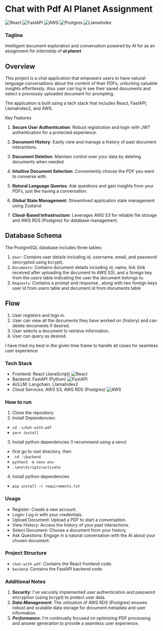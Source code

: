 # Chat with Pdf AI Planet Assignment
![React](https://img.shields.io/badge/react-%2320232a.svg?style=for-the-badge&logo=react&logoColor=%2361DAFB) ![FastAPI](https://img.shields.io/badge/FastAPI-005571?style=for-the-badge&logo=fastapi)
 ![AWS](https://img.shields.io/badge/AWS-%23FF9900.svg?style=for-the-badge&logo=amazon-aws&logoColor=white)
![Postgres](https://img.shields.io/badge/postgres-%23316192.svg?style=for-the-badge&logo=postgresql&logoColor=white)
![LlamaIndex]( https://img.shields.io/badge/LlamaIndex-8A2BE2)

### Tagline
Intelligent document exploration and conversation powered by AI for as an assignment for internship of ***ai planet***

## Overview 

This project is a chat application that empowers users to have natural-language conversations about the content of their PDFs, unlocking valuable insights effortlessly. Also user can log in see their saved documents and select a previously uploaded document for prompting.

The application is built using a tech stack that includes React, FastAPI, LlamaIndex2, and AWS.

Key Features

1. **Secure User Authentication**: Robust registration and login with JWT authentication for a protected experience.

2. **Document History**: Easily view and manage a history of past document interactions.

3. **Document Deletion**: Maintain control over your data by deleting documents when needed.

4. **Intuitive Document Selection**: Conveniently choose the PDF you want to converse with.

5. **Natural Language Queries**: Ask questions and gain insights from your PDFs, just like having a conversation.

6. **Global State Management**: Streamlined application state management using Zustand.

7. **Cloud-Based Infrastructure**: Leverages AWS S3 for reliable file storage and AWS RDS (Postgres) for database management.

## Database Schema

The PostgreSQL database includes three tables:

1. `User`: Contains user details including id, username, email, and password (encrypted using bcrypt).
2. `Documents`: Contains document details including id, name, link (link received after uploading the document to AWS S3), and a foreign key from the users table indicating the user the document belongs to.
3. `Requests`: Contains a prompt and response , along with two foreign keys user id from users table and document id from documents table

## Flow

1. User registers and logs in.
2. User can view all the documents they have worked on (history) and can delete documents if desired.
3. User selects a document to retrieve information.
4. User can query as desired.

I have tried my best in the given time frame to handle all cases for seamless user experience

### Tech Stack

- Frontend: React (JavaScript) ![React](https://img.shields.io/badge/react-%2320232a.svg?style=for-the-badge&logo=react&logoColor=%2361DAFB)
- Backend: FastAPI (Python)
![FastAPI](https://img.shields.io/badge/FastAPI-005571?style=for-the-badge&logo=fastapi)
- AI/LLM: Langchain, LlamaIndex2
- Cloud Services: AWS S3, AWS RDS (Postgres)
![AWS](https://img.shields.io/badge/AWS-%23FF9900.svg?style=for-the-badge&logo=amazon-aws&logoColor=white)

### How to run

1. Clone the repository
2. Install Dependencies:
- `cd .\chat-with-pdf`
- `yarn install`
3. Install python dependencies (I recommend using a venv)
- first go to root directory, then
- ` cd .\backend`
- `python3 -m venv env`
- `.\env\Scripts\activate`

4. Install python dependencies
- `pip install -r requirements.txt `

### Usage

- Register: Create a new account.
- Login: Log in with your credentials.
- Upload Document: Upload a PDF to start a conversation.
- View History: Access the history of your past interactions.
- Select Document: Choose a document from your history.
- Ask Questions: Engage in a natural conversation with the AI about your chosen document.

### Project Structure

- `chat-with-pdf`: Contains the React frontend code.
- `backend`: Contains the FastAPI backend code.

### Additional Notes

1. ***Security***: I've securely implemented user authentication and password encryption (using bcrypt) to protect user data.
2. ***Data Management***: The utilization of AWS RDS (Postgres) ensures robust and scalable data storage for document metadata and user information.
3. ***Performance***: I'm continually focused on optimizing PDF processing and answer generation to provide a seamless user experience.
